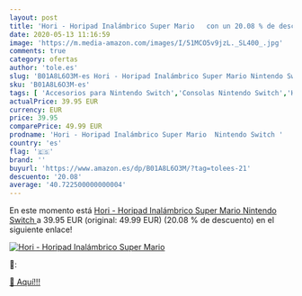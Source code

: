 ```yaml
---
layout: post
title: 'Hori - Horipad Inalámbrico Super Mario   con un 20.08 % de descuento'
date: 2020-05-13 11:16:59
image: 'https://m.media-amazon.com/images/I/51MCO5v9jzL._SL400_.jpg'
comments: true
category: ofertas
author: 'tole.es'
slug: 'B01A8L6O3M-es Hori - Horipad Inalámbrico Super Mario Nintendo Switch'
sku: 'B01A8L6O3M-es'
tags: [ 'Accesorios para Nintendo Switch','Consolas Nintendo Switch','Hardware y juegos para Nintendo Switch','Iluminación','Iluminación de ambiente de interior','Iluminación de interior','Iluminación decorativa y para usos específicos de interior','Juegos para Nintendo Switch','Mandos para Nintendo Switch','Videojuegos','nintendo', ]
actualPrice: 39.95 EUR
currency: EUR
price: 39.95
comparePrice: 49.99 EUR
prodname: 'Hori - Horipad Inalámbrico Super Mario  Nintendo Switch '
country: 'es'
flag: '🇪🇸'
brand: ''
buyurl: 'https://www.amazon.es/dp/B01A8L6O3M/?tag=tolees-21'
descuento: '20.08'
average: '40.722500000000004'
---
```


En este momento está [Hori - Horipad Inalámbrico Super Mario  Nintendo Switch ](https://www.amazon.es/dp/B01A8L6O3M/?tag=tolees-21) a 39.95 EUR (original: 49.99 EUR) (20.08 %  de descuento) en el siguiente enlace!

[![Hori - Horipad Inalámbrico Super Mario  ](https://m.media-amazon.com/images/I/51MCO5v9jzL._SL400_.jpg)](https://www.amazon.es/dp/B01A8L6O3M/?tag=tolees-21)

🔎:


[🛒 Aquí!!!](https://www.amazon.es/dp/B01A8L6O3M/?tag=tolees-21)
